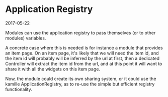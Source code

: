 Application Registry
=========================
2017-05-22



Modules can use the application registry to pass themselves (or to other modules) variables.


A concrete case where this is needed is for instance a module that provides an item page.
On an item page, it's likely that we will need the item id, and the item id will probably will be inferred by the url at first,
then a dedicated Controller will extract the item id from the url, and at this point it will want to share it with all the 
widgets on this item page.

Now, the module could create its own sharing system, or it could use the kamille ApplicationRegistry, 
as to re-use the simple but efficient registry functionality.







